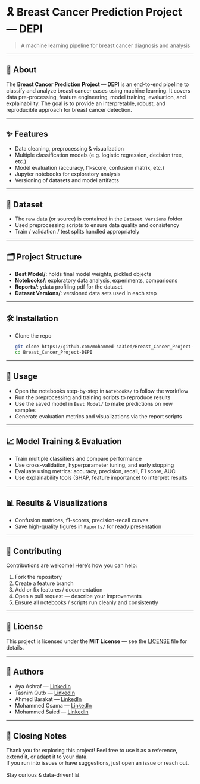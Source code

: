 # 🎗️ Breast Cancer Prediction Project — DEPI

> A machine learning pipeline for breast cancer diagnosis and analysis

---

## 🧐 About

The **Breast Cancer Prediction Project — DEPI** is an end-to-end pipeline to classify and analyze breast cancer cases using machine learning. It covers data pre-processing, feature engineering, model training, evaluation, and explainability. The goal is to provide an interpretable, robust, and reproducible approach for breast cancer detection.

---

## ✨ Features

- Data cleaning, preprocessing & visualization
- Multiple classification models (e.g. logistic regression, decision tree, etc.)  
- Model evaluation (accuracy, f1-score, confusion matrix, etc.)  
- Jupyter notebooks for exploratory analysis  
- Versioning of datasets and model artifacts  

---

## 📂 Dataset

- The raw data (or source) is contained in the `Dataset Versions` folder  
- Used preprocessing scripts to ensure data quality and consistency  
- Train / validation / test splits handled appropriately  

---

## 🗂️ Project Structure

- **Best Model/**: holds final model weights, pickled objects  
- **Notebooks/**: exploratory data analysis, experiments, comparisons  
- **Reports/**: ydata profiling pdf for the dataset
- **Dataset Versions/**: versioned data sets used in each step  

---

## 🛠️ Installation

- Clone the repo  
   ```bash
   git clone https://github.com/mohammed-sa3ied/Breast_Cancer_Project-DEPI.git
   cd Breast_Cancer_Project-DEPI
---

## 🚀 Usage

- Open the notebooks step-by-step in `Notebooks/` to follow the workflow  
- Run the preprocessing and training scripts to reproduce results  
- Use the saved model in `Best Model/` to make predictions on new samples  
- Generate evaluation metrics and visualizations via the report scripts  

---

## 📈 Model Training & Evaluation

- Train multiple classifiers and compare performance  
- Use cross-validation, hyperparameter tuning, and early stopping  
- Evaluate using metrics: accuracy, precision, recall, F1 score, AUC  
- Use explainability tools (SHAP, feature importance) to interpret results  

---

## 📊 Results & Visualizations

- Confusion matrices, f1-scores, precision-recall curves  
- Save high-quality figures in `Reports/` for ready presentation  

---

## 🤝 Contributing

Contributions are welcome! Here’s how you can help:

1. Fork the repository  
2. Create a feature branch  
3. Add or fix features / documentation  
4. Open a pull request — describe your improvements  
5. Ensure all notebooks / scripts run cleanly and consistently  

---

## 📜 License

This project is licensed under the **MIT License** — see the [LICENSE](LICENSE) file for details.  

---

## 👥 Authors

*   Aya Ashraf — [LinkedIn](YOUR_LINK_HERE)
*   Tasnim Qutb — [LinkedIn](https://www.linkedin.com/in/tasnim-qotb?utm_source=share&utm_campaign=share_via&utm_content=profile&utm_medium=android_app)
*   Ahmed Barakat — [LinkedIn](https://www.linkedin.com/in/ahmad-barakat-4a16101b9?utm_source=share&utm_campaign=share_via&utm_content=profile&utm_medium=android_app)
*   Mohammed Osama — [LinkedIn](https://www.linkedin.com/in/mohamed-abdulhalem?utm_source=share&utm_campaign=share_via&utm_content=profile&utm_medium=ios_app)
*   Mohammed Saied — [LinkedIn](https://www.linkedin.com/in/mohammed-sa3ied?utm_source=share&utm_campaign=share_via&utm_content=profile&utm_medium=android_app)

---

## 🏁 Closing Notes

Thank you for exploring this project! Feel free to use it as a reference, extend it, or adapt it to your data.  
If you run into issues or have suggestions, just open an issue or reach out.  

Stay curious & data-driven! 📊

